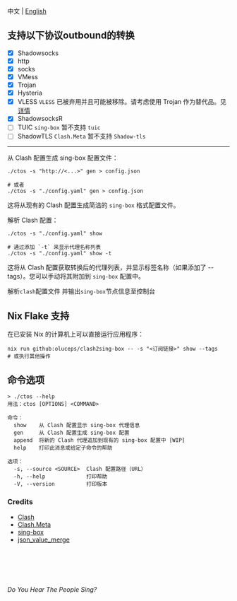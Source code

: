 中文 | [English](README.md)   

## 支持以下协议outbound的转换  
- [x]  Shadowsocks  
- [x]  http  
- [x]  socks  
- [x]  VMess  
- [x]  Trojan  
- [x]  Hysteria  
- [x]  VLESS          `VLESS` 已被弃用并且可能被移除。请考虑使用 Trojan 作为替代品。见[详情](https://www.v2fly.org/v5/config/proxy/vless.html)  
- [x]  ShadowsocksR     
- [ ]  TUIC           `sing-box` 暂不支持 `tuic`    
- [ ]  ShadowTLS      `Clash.Meta` 暂不支持 `Shadow-tls`   

---

从 Clash 配置生成 sing-box 配置文件：
```console
./ctos -s "http://<...>" gen > config.json

# 或者
./ctos -s "./config.yaml" gen > config.json

```  
这将从现有的 Clash 配置生成简洁的 `sing-box` 格式配置文件。



解析 Clash 配置：

```console  
./ctos -s "./config.yaml" show

# 通过添加 `-t` 来显示代理名称列表
./ctos -s "./config.yaml" show -t

```

这将从 Clash 配置获取转换后的代理列表，并显示标签名称（如果添加了 --tags）。您可以手动将其附加到 `sing-box` 配置中。

解析`clash`配置文件 并输出`sing-box`节点信息至控制台  

## Nix Flake 支持

在已安装 Nix 的计算机上可以直接运行应用程序：

```console
nix run github:oluceps/clash2sing-box -- -s "<订阅链接>" show --tags
# 或执行其他操作

```
   
## 命令选项
```console
> ./ctos --help
用法：ctos [OPTIONS] <COMMAND>

命令：
  show    从 Clash 配置显示 sing-box 代理信息
  gen     从 Clash 配置生成 sing-box 配置
  append  将新的 Clash 代理追加到现有的 sing-box 配置中 [WIP]
  help    打印此消息或给定子命令的帮助

选项：
  -s, --source <SOURCE>  Clash 配置路径（URL）
  -h, --help             打印帮助
  -V, --version          打印版本

```

### Credits
+ [Clash](https://github.com/Dreamacro/clash)  
+ [Clash.Meta](https://github.com/MetaCubeX/Clash.Meta)  
+ [sing-box](https://github.com/SagerNet/sing-box)  
+ [json_value_merge](https://github.com/jmfiaschi/json_value_merge)
<br>
<br>
<br>
<br>

_Do You Hear The People Sing?_

